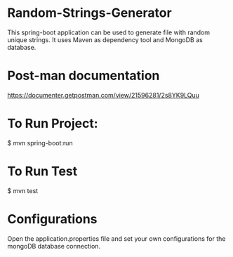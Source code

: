 # Random-Strings-Generator
This spring-boot application can be used to generate file with random unique strings. It uses Maven as dependency tool and MongoDB as database.
# Post-man documentation 
https://documenter.getpostman.com/view/21596281/2s8YK9LQuu
# To Run Project:
$ mvn spring-boot:run
# To Run Test
$ mvn test
# Configurations
Open the application.properties file and set your own configurations for the mongoDB database connection.
